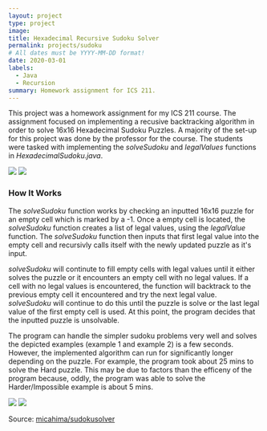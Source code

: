 ```yaml
---
layout: project
type: project
image: 
title: Hexadecimal Recursive Sudoku Solver
permalink: projects/sudoku
# All dates must be YYYY-MM-DD format!
date: 2020-03-01
labels:
  - Java
  - Recursion
summary: Homework assignment for ICS 211.
---
```


This project was a homework assignment for my ICS 211 course. The assignment focused on implementing a recusive backtracking algorithm in order to solve 16x16 Hexadecimal Sudoku Puzzles. A majority of the set-up for this project was done by the professor for the course. The students were tasked with implementing the *solveSudoku* and *legalValues* functions in *HexadecimalSudoku.java*. 

<img class="ui rounded image" src="../images/Sudoku_Ex1.jpg">
<img class="ui rounded image" src="../images/Sudoku_Ex2.jpg">

### How It Works
The *solveSudoku* function works by checking an inputted 16x16 puzzle for an empty cell which is marked by a -1. Once a empty cell is located, the *solveSudoku* function creates a list of legal values, using the *legalValue* function. The *solveSudoku* function then inputs that first legal value into the empty cell and recursivly calls itself with the newly updated puzzle as it's input.

*solveSudoku* will continute to fill empty cells with legal values until it either solves the puzzle or it encounters an empty cell with no legal values. If a cell with no legal values is encountered, the function will backtrack to the previous empty cell it encountered and try the next legal value. *solveSudoku* will continue to do this until the puzzle is solve or the last legal value of the first empty cell is used. At this point, the program decides that the inputted puzzle is unsolvable.

The program can handle the simpler sudoku problems very well and solves the depicted examples (example 1 and example 2) is a few seconds. However, the implemented algorithm can run for significantly longer depending on the puzzle. For example, the program took about 25 mins to solve the Hard puzzle. This may be due to factors than the efficeny of the program because, oddly, the program was able to solve the Harder/Impossible example is about 5 mins.

<img class="ui rounded image" src="../images/Sudoku_Ex3.jpg">
<img class="ui rounded image" src="../images/Sudoku_Ex4.jpg">

Source: <a href="https://github.com/micahima/sudokusolver"><i class="large github icon "></i>micahima/sudokusolver</a>

